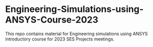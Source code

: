# Engineering-Simulations-using-ANSYS-Course-2023
This repo contains material for Engineering simulations using ANSYS introductory course for 2023 SES Projects meetings. 
